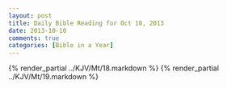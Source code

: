 ```yaml
---
layout: post
title: Daily Bible Reading for Oct 10, 2013
date: 2013-10-10
comments: true
categories: [Bible in a Year]
---
```

{% render_partial ../KJV/Mt/18.markdown %}
{% render_partial ../KJV/Mt/19.markdown %}
